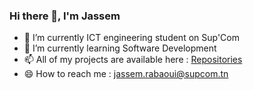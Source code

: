### Hi there 👋, I'm Jassem

- 🔭 I’m currently ICT engineering student on Sup'Com
- 🌱 I’m currently learning Software Development
- 📫 All of my projects are available here : [Repositories](https://github.com/jassem17?tab=repositories)
- 😄 How to reach me : jassem.rabaoui@supcom.tn
